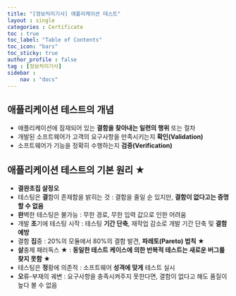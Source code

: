 ```yaml
---
title: "[정보처리기사] 애플리케이션 테스트"
layout : single
categories : Certificate
toc : true
toc_label: "Table of Contents"
toc_icon: "bars"
toc_sticky: true
author_profile : false
tag : [정보처리기사]
sidebar :
    nav : "docs"
---
```


## 애플리케이션 테스트의 개념
- 애플리케이션에 잠재되어 있는 **결함을 찾아내는 일련의 행위** 또는 절차
- 개발된 소프트웨어가 고객의 요구사항을 만족시키는지 **확인(Validation)**
- 소프트웨어가 기능을 정확히 수행하는지 **검증(Verification)**

## 애플리케이션 테스트의 기본 원리 ★
- **결완초집 살정오**
- 테스팅은 **결**함이 존재함을 밝히는 것 : 결함을 줄일 순 있지만, **결함이 없다고는 증명할 수 없음**
- **완**벽한 테스팅은 불가능 : 무한 경로, 무한 입력 값으로 인한 어려움
- 개발 **초**기에 테스팅 시작 : 테스팅 **기간 단축**, 재작업 감소로 개발 기간 단축 및 **결함 예방**
- 결함 **집**중 : 20%의 모듈에서 80%의 결함 발견, **파레토(Pareto) 법칙** ★
- **살**충제 패러독스 ★ : **동일한 테스트 케이스에 의한 반복적 테스트는 새로운 버그를 찾지 못함** ★
- 테스팅은 **정**황에 의존적 : 소프트웨어 **성격에 맞게** 테스트 실시
- **오**류-부재의 궤변 : 요구사항을 충족시켜주지 못한다면, 결함이 없다고 해도 품질이 높다 볼 수 없음